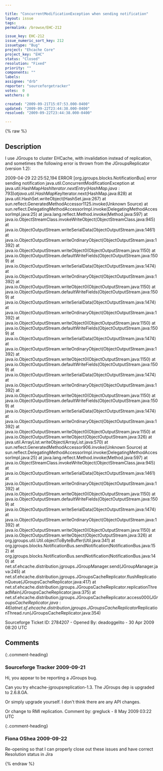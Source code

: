 ```yaml
---

title: "ConcurrentModificationException when sending notification"
layout: issue
tags: 
permalink: /browse/EHC-212

issue_key: EHC-212
issue_numeric_sort_key: 212
issuetype: "Bug"
project: "Ehcache Core"
project_key: "EHC"
status: "Closed"
resolution: "Fixed"
priority: ""
components: ""
labels: 
assignee: "drb"
reporter: "sourceforgetracker"
votes:  0
watchers: 0

created: "2009-09-21T15:07:53.000-0400"
updated: "2009-09-22T23:44:38.000-0400"
resolved: "2009-09-22T23:44:38.000-0400"

---
```




{% raw %}



## Description

<div markdown="1" class="description">

I use JGroups to cluster EHCache, with invalidation instead of replication, and sometimes the following error is thrown from the JGroupsReplicator (version 1.2):

2009-04-29 22:25:52,194 ERROR [org.jgroups.blocks.NotificationBus] error sending notification
java.util.ConcurrentModificationException
        at java.util.HashMap$HashIterator.nextEntry(HashMap.java:793)
        at java.util.HashMap$KeyIterator.next(HashMap.java:828)
        at java.util.HashSet.writeObject(HashSet.java:267)
        at sun.reflect.GeneratedMethodAccessor1125.invoke(Unknown Source)
        at sun.reflect.DelegatingMethodAccessorImpl.invoke(DelegatingMethodAccessorImpl.java:25)
        at java.lang.reflect.Method.invoke(Method.java:597)
        at java.io.ObjectStreamClass.invokeWriteObject(ObjectStreamClass.java:945)
        at java.io.ObjectOutputStream.writeSerialData(ObjectOutputStream.java:1461)
        at java.io.ObjectOutputStream.writeOrdinaryObject(ObjectOutputStream.java:1392)
        at java.io.ObjectOutputStream.writeObject0(ObjectOutputStream.java:1150)
        at java.io.ObjectOutputStream.defaultWriteFields(ObjectOutputStream.java:1509)
        at java.io.ObjectOutputStream.writeSerialData(ObjectOutputStream.java:1474)
        at java.io.ObjectOutputStream.writeOrdinaryObject(ObjectOutputStream.java:1392)
        at java.io.ObjectOutputStream.writeObject0(ObjectOutputStream.java:1150)
        at java.io.ObjectOutputStream.defaultWriteFields(ObjectOutputStream.java:1509)
        at java.io.ObjectOutputStream.writeSerialData(ObjectOutputStream.java:1474)
        at java.io.ObjectOutputStream.writeOrdinaryObject(ObjectOutputStream.java:1392)
        at java.io.ObjectOutputStream.writeObject0(ObjectOutputStream.java:1150)
        at java.io.ObjectOutputStream.defaultWriteFields(ObjectOutputStream.java:1509)
        at java.io.ObjectOutputStream.writeSerialData(ObjectOutputStream.java:1474)
        at java.io.ObjectOutputStream.writeOrdinaryObject(ObjectOutputStream.java:1392)
        at java.io.ObjectOutputStream.writeObject0(ObjectOutputStream.java:1150)
        at java.io.ObjectOutputStream.defaultWriteFields(ObjectOutputStream.java:1509)
        at java.io.ObjectOutputStream.writeSerialData(ObjectOutputStream.java:1474)
        at java.io.ObjectOutputStream.writeOrdinaryObject(ObjectOutputStream.java:1392)
        at java.io.ObjectOutputStream.writeObject0(ObjectOutputStream.java:1150)
        at java.io.ObjectOutputStream.defaultWriteFields(ObjectOutputStream.java:1509)
        at java.io.ObjectOutputStream.writeSerialData(ObjectOutputStream.java:1474)
        at java.io.ObjectOutputStream.writeOrdinaryObject(ObjectOutputStream.java:1392)
        at java.io.ObjectOutputStream.writeObject0(ObjectOutputStream.java:1150)
        at java.io.ObjectOutputStream.writeObject(ObjectOutputStream.java:326)
        at java.util.ArrayList.writeObject(ArrayList.java:570)
        at sun.reflect.GeneratedMethodAccessor906.invoke(Unknown Source)
        at sun.reflect.DelegatingMethodAccessorImpl.invoke(DelegatingMethodAccessorImpl.java:25)
        at java.lang.reflect.Method.invoke(Method.java:597)
        at java.io.ObjectStreamClass.invokeWriteObject(ObjectStreamClass.java:945)
        at java.io.ObjectOutputStream.writeSerialData(ObjectOutputStream.java:1461)
        at java.io.ObjectOutputStream.writeOrdinaryObject(ObjectOutputStream.java:1392)
        at java.io.ObjectOutputStream.writeObject0(ObjectOutputStream.java:1150)
        at java.io.ObjectOutputStream.defaultWriteFields(ObjectOutputStream.java:1509)
        at java.io.ObjectOutputStream.writeSerialData(ObjectOutputStream.java:1474)
        at java.io.ObjectOutputStream.writeOrdinaryObject(ObjectOutputStream.java:1392)
        at java.io.ObjectOutputStream.writeObject0(ObjectOutputStream.java:1150)
        at java.io.ObjectOutputStream.writeObject(ObjectOutputStream.java:326)
        at org.jgroups.util.Util.objectToByteBuffer(Util.java:341)
        at org.jgroups.blocks.NotificationBus.sendNotification(NotificationBus.java:152)
        at org.jgroups.blocks.NotificationBus.sendNotification(NotificationBus.java:140)
        at net.sf.ehcache.distribution.jgroups.JGroupManager.send(JGroupManager.java:245)
        at net.sf.ehcache.distribution.jgroups.JGroupsCacheReplicator.flushReplicationQueue(JGroupsCacheReplicator.java:417)
        at net.sf.ehcache.distribution.jgroups.JGroupsCacheReplicator.replicationThreadMain(JGroupsCacheReplicator.java:375)
        at net.sf.ehcache.distribution.jgroups.JGroupsCacheReplicator.access$000(JGroupsCacheReplicator.java:46)
        at net.sf.ehcache.distribution.jgroups.JGroupsCacheReplicator$ReplicationThread.run(JGroupsCacheReplicator.java:354)

Sourceforge Ticket ID: 2784207 - Opened By: deadoggelito - 30 Apr 2009 08:20 UTC

</div>

## Comments


{:.comment-heading}
### **Sourceforge Tracker** <span class="date">2009-09-21</span>

<div markdown="1" class="comment">

Hi, you appear to be reporting a JGroups bug. 

Can you try ehcache-jgroupsreplication-1.3. The JGroups dep is upgraded to 2.6.8.GA.

Or simply upgrade yourself. I don't think there are any API changes.

Or change to RMI replication.
Comment by: gregluck - 8 May 2009 03:22 UTC

</div>


{:.comment-heading}
### **Fiona OShea** <span class="date">2009-09-22</span>

<div markdown="1" class="comment">

Re-opening so that I can properly close out these issues and have correct Resolution status in Jira

</div>



{% endraw %}
